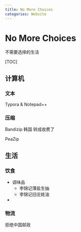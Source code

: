 ```yaml
---
title: No More Choices
categories: Website
---
```


# No More Choices

不需要选择的生活

[TOC]



## 计算机

### 文本

Typora & Notepad++

### 压缩

Bandizip 韩国 转成收费了

PeaZip

## 生活

### 饮食

- 调味品
  - 李锦记薄盐生抽
  - 李锦记旧庄蚝油
- 

### 物流

拒绝中国邮政
